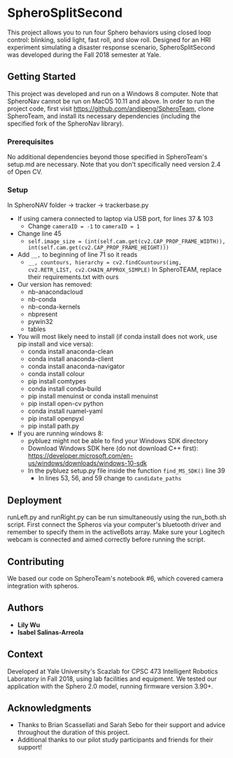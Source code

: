 # SpheroSplitSecond

This project allows you to run four Sphero behaviors using closed loop control: blinking, solid light, fast roll, and slow roll. Designed for an HRI experiment simulating a disaster response scenario, SpheroSplitSecond was developed during the Fall 2018 semester at Yale.

## Getting Started

This project was developed and run on a Windows 8 computer. Note that SpheroNav cannot be run on MacOS 10.11 and above. In order to run the project code, first visit https://github.com/andipeng/SpheroTeam, clone SpheroTeam, and install its necessary dependencies (including the specified fork of the SpheroNav library).

### Prerequisites

No additional dependencies beyond those specified in SpheroTeam's setup.md are necessary. Note that you don't specifically need version 2.4 of Open CV.

### Setup

In SpheroNAV folder → tracker → trackerbase.py 
* If using camera connected to laptop via USB port, for lines 37 & 103
  * Change ```cameraID = -1``` to ```cameraID = 1```
* Change line 45
  * ```self.image_size = (int(self.cam.get(cv2.CAP_PROP_FRAME_WIDTH)), int(self.cam.get(cv2.CAP_PROP_FRAME_HEIGHT)))```
* Add ```__,``` to beginning of line 71 so it reads
  * ```__, countours, hierarchy = cv2.findCountours(img, cv2.RETR_LIST, cv2.CHAIN_APPROX_SIMPLE)```
In SpheroTEAM, replace their requirements.txt with ours
* Our version has removed:
  * nb-anacondacloud
  * nb-conda
  * nb-conda-kernels
  * nbpresent 
  * pywin32
  * tables 
* You will most likely need to install (if conda install does not work, use pip install and vice versa):
  * conda install anaconda-clean
  * conda install anaconda-client
  * conda install anaconda-navigator
  * conda install colour
  * pip install comtypes
  * conda install conda-build
  * pip install menuinst or conda install menuinst 
  * pip install open-cv python
  * conda install ruamel-yaml
  * pip install openpyxl
  * pip install path.py
* If you are running windows 8: 
  * pybluez might not be able to find your Windows SDK directory
  * Download Windows SDK here (do not download C++ first): https://developer.microsoft.com/en-us/windows/downloads/windows-10-sdk  
  * In the pybluez setup.py file inside the function ```find_MS_SDK()``` line 39
    * In lines 53, 56, and 59 change to ```candidate_paths```


## Deployment

runLeft.py and runRight.py can be run simultaneously using the run_both.sh script. First connect the Spheros via your computer's bluetooth driver and remember to specify them in the activeBots array. Make sure your Logitech webcam is connected and aimed correctly before running the script.

## Contributing

We based our code on SpheroTeam's notebook #6, which covered camera integration with spheros.

## Authors

* **Lily Wu**
* **Isabel Salinas-Arreola** 

## Context
Developed at Yale University's Scazlab for CPSC 473 Intelligent Robotics Laboratory in Fall 2018, using lab facilities and equipment. We tested our application with the Sphero 2.0 model, running firmware version 3.90+.

## Acknowledgments

* Thanks to Brian Scassellati and Sarah Sebo for their support and advice throughout the duration of this project.
* Additional thanks to our pilot study participants and friends for their support!
